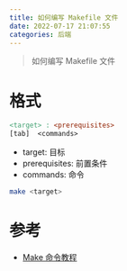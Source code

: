 ```yaml
---
title: 如何编写 Makefile 文件
date: 2022-07-17 21:07:55
categories: 后端
---
```


> 如何编写 Makefile 文件

<!-- more -->

# 格式

```makefile
<target> : <prerequisites> 
[tab]  <commands>
```

- target: 目标
- prerequisites: 前置条件
- commands: 命令

```bash
make <target>
```

# 参考

- [Make 命令教程](https://www.ruanyifeng.com/blog/2015/02/make.html)
